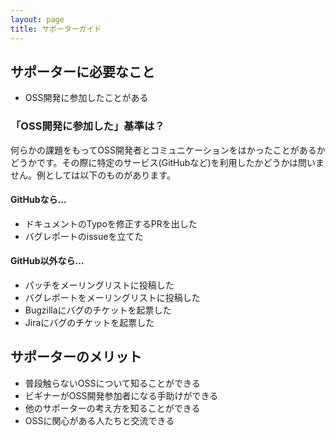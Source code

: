 ```yaml
---
layout: page
title: サポーターガイド
---
```


## サポーターに必要なこと

- OSS開発に参加したことがある

### 「OSS開発に参加した」基準は？

何らかの課題をもってOSS開発者とコミュニケーションをはかったことがあるかどうかです。その際に特定のサービス(GitHubなど)を利用したかどうかは問いません。例としては以下のものがあります。

#### GitHubなら…

- ドキュメントのTypoを修正するPRを出した
- バグレポートのissueを立てた

#### GitHub以外なら…

- パッチをメーリングリストに投稿した
- バグレポートをメーリングリストに投稿した
- Bugzillaにバグのチケットを起票した
- Jiraにバグのチケットを起票した

## サポーターのメリット

- 普段触らないOSSについて知ることができる
- ビギナーがOSS開発参加者になる手助けができる
- 他のサポーターの考え方を知ることができる
- OSSに関心がある人たちと交流できる
